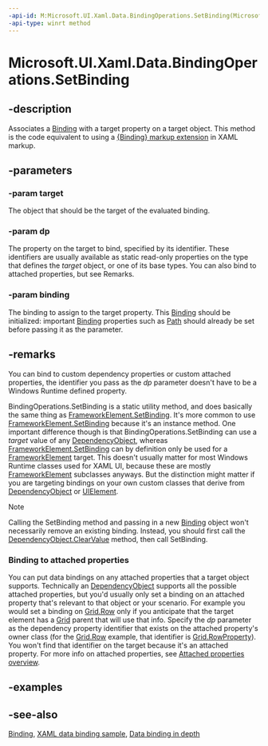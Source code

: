 ```yaml
---
-api-id: M:Microsoft.UI.Xaml.Data.BindingOperations.SetBinding(Microsoft.UI.Xaml.DependencyObject,Microsoft.UI.Xaml.DependencyProperty,Microsoft.UI.Xaml.Data.BindingBase)
-api-type: winrt method
---
```


<!-- Method syntax
public void SetBinding(Windows.UI.Xaml.DependencyObject target, Windows.UI.Xaml.DependencyProperty dp, Windows.UI.Xaml.Data.BindingBase binding)
-->

# Microsoft.UI.Xaml.Data.BindingOperations.SetBinding

## -description
Associates a [Binding](binding.md) with a target property on a target object. This method is the code equivalent to using a [{Binding} markup extension](/windows/uwp/xaml-platform/binding-markup-extension) in XAML markup.

## -parameters
### -param target
The object that should be the target of the evaluated binding.

### -param dp
The property on the target to bind, specified by its identifier. These identifiers are usually available as static read-only properties on the type that defines the *target* object, or one of its base types. You can also bind to attached properties, but see Remarks.

### -param binding
The binding to assign to the target property. This [Binding](binding.md) should be initialized: important [Binding](binding.md) properties such as [Path](binding_path.md) should already be set before passing it as the parameter.

## -remarks
You can bind to custom dependency properties or custom attached properties, the identifier you pass as the *dp* parameter doesn't have to be a Windows Runtime defined property.

BindingOperations.SetBinding is a static utility method, and does basically the same thing as [FrameworkElement.SetBinding](../microsoft.ui.xaml/frameworkelement_setbinding_632680108.md). It's more common to use [FrameworkElement.SetBinding](../microsoft.ui.xaml/frameworkelement_setbinding_632680108.md) because it's an instance method. One important difference though is that BindingOperations.SetBinding can use a *target* value of any [DependencyObject](../microsoft.ui.xaml/dependencyobject.md), whereas [FrameworkElement.SetBinding](../microsoft.ui.xaml/frameworkelement_setbinding_632680108.md) can by definition only be used for a [FrameworkElement](../microsoft.ui.xaml/frameworkelement.md) target. This doesn't usually matter for most Windows Runtime classes used for XAML UI, because these are mostly [FrameworkElement](../microsoft.ui.xaml/frameworkelement.md) subclasses anyways. But the distinction might matter if you are targeting bindings on your own custom classes that derive from [DependencyObject](../microsoft.ui.xaml/dependencyobject.md) or [UIElement](../microsoft.ui.xaml/uielement.md).

<!--Other frameworks provide an expression object as the return value, which can be used to manipulate properties of the binding after it is established but without requiring the binding to be remade. Not clear if anything like that functionality exists.-->

> [!NOTE]
> Calling the SetBinding method and passing in a new [Binding](binding.md) object won't necessarily remove an existing binding. Instead, you should first call the [DependencyObject.ClearValue](/uwp/api/windows.ui.xaml.dependencyobject.clearvalue(windows.ui.xaml.dependencyproperty)) method, then call SetBinding.

### Binding to attached properties

You can put data bindings on any attached properties that a target object supports. Technically an [DependencyObject](../microsoft.ui.xaml/dependencyobject.md) supports all the possible attached properties, but you'd usually only set a binding on an attached property that's relevant to that object or your scenario. For example you would set a binding on [Grid.Row](/windows/winui/api/microsoft.ui.xaml.controls.grid#xaml-attached-properties) only if you anticipate that the target element has a [Grid](../microsoft.ui.xaml.controls/grid.md) parent that will use that info. Specify the *dp* parameter as the dependency property identifier that exists on the attached property's owner class (for the [Grid.Row](/windows/winui/api/microsoft.ui.xaml.controls.grid#xaml-attached-properties) example, that identifier is [Grid.RowProperty](../microsoft.ui.xaml.controls/grid_rowproperty.md)). You won't find that identifier on the target because it's an attached property. For more info on attached properties, see [Attached properties overview](/windows/uwp/xaml-platform/attached-properties-overview).

## -examples

## -see-also
[Binding](binding.md), [XAML data binding sample](https://github.com/Microsoft/Windows-universal-samples/tree/master/Samples/XamlBind), [Data binding in depth](/windows/uwp/data-binding/data-binding-in-depth)
